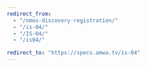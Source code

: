 ```yaml
---
redirect_from:
  - "/nmos-discovery-registration/"
  - "/is-04/"
  - "/IS-04/"
  - "/is04/"

redirect_to: "https://specs.amwa.tv/is-04"
---
```

